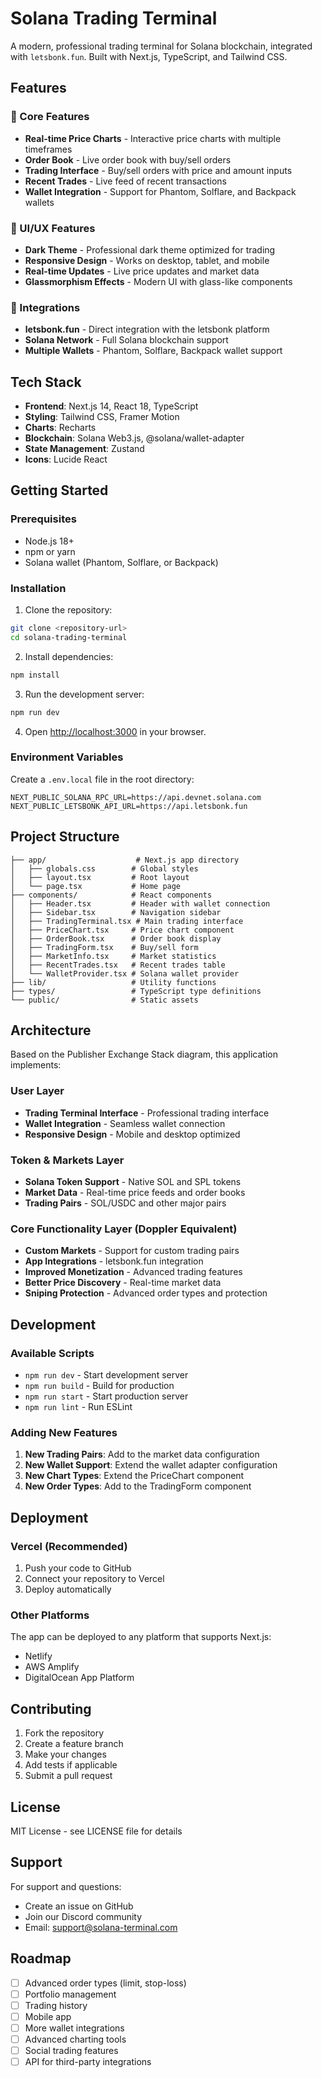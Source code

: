 # Solana Trading Terminal

A modern, professional trading terminal for Solana blockchain, integrated with `letsbonk.fun`. Built with Next.js, TypeScript, and Tailwind CSS.

## Features

### 🚀 Core Features
- **Real-time Price Charts** - Interactive price charts with multiple timeframes
- **Order Book** - Live order book with buy/sell orders
- **Trading Interface** - Buy/sell orders with price and amount inputs
- **Recent Trades** - Live feed of recent transactions
- **Wallet Integration** - Support for Phantom, Solflare, and Backpack wallets

### 🎨 UI/UX Features
- **Dark Theme** - Professional dark theme optimized for trading
- **Responsive Design** - Works on desktop, tablet, and mobile
- **Real-time Updates** - Live price updates and market data
- **Glassmorphism Effects** - Modern UI with glass-like components

### 🔗 Integrations
- **letsbonk.fun** - Direct integration with the letsbonk platform
- **Solana Network** - Full Solana blockchain support
- **Multiple Wallets** - Phantom, Solflare, Backpack wallet support

## Tech Stack

- **Frontend**: Next.js 14, React 18, TypeScript
- **Styling**: Tailwind CSS, Framer Motion
- **Charts**: Recharts
- **Blockchain**: Solana Web3.js, @solana/wallet-adapter
- **State Management**: Zustand
- **Icons**: Lucide React

## Getting Started

### Prerequisites
- Node.js 18+ 
- npm or yarn
- Solana wallet (Phantom, Solflare, or Backpack)

### Installation

1. Clone the repository:
```bash
git clone <repository-url>
cd solana-trading-terminal
```

2. Install dependencies:
```bash
npm install
```

3. Run the development server:
```bash
npm run dev
```

4. Open [http://localhost:3000](http://localhost:3000) in your browser.

### Environment Variables

Create a `.env.local` file in the root directory:

```env
NEXT_PUBLIC_SOLANA_RPC_URL=https://api.devnet.solana.com
NEXT_PUBLIC_LETSBONK_API_URL=https://api.letsbonk.fun
```

## Project Structure

```
├── app/                    # Next.js app directory
│   ├── globals.css        # Global styles
│   ├── layout.tsx         # Root layout
│   └── page.tsx           # Home page
├── components/            # React components
│   ├── Header.tsx         # Header with wallet connection
│   ├── Sidebar.tsx        # Navigation sidebar
│   ├── TradingTerminal.tsx # Main trading interface
│   ├── PriceChart.tsx     # Price chart component
│   ├── OrderBook.tsx      # Order book display
│   ├── TradingForm.tsx    # Buy/sell form
│   ├── MarketInfo.tsx     # Market statistics
│   ├── RecentTrades.tsx   # Recent trades table
│   └── WalletProvider.tsx # Solana wallet provider
├── lib/                   # Utility functions
├── types/                 # TypeScript type definitions
└── public/                # Static assets
```

## Architecture

Based on the Publisher Exchange Stack diagram, this application implements:

### User Layer
- **Trading Terminal Interface** - Professional trading interface
- **Wallet Integration** - Seamless wallet connection
- **Responsive Design** - Mobile and desktop optimized

### Token & Markets Layer
- **Solana Token Support** - Native SOL and SPL tokens
- **Market Data** - Real-time price feeds and order books
- **Trading Pairs** - SOL/USDC and other major pairs

### Core Functionality Layer (Doppler Equivalent)
- **Custom Markets** - Support for custom trading pairs
- **App Integrations** - letsbonk.fun integration
- **Improved Monetization** - Advanced trading features
- **Better Price Discovery** - Real-time market data
- **Sniping Protection** - Advanced order types and protection

## Development

### Available Scripts

- `npm run dev` - Start development server
- `npm run build` - Build for production
- `npm run start` - Start production server
- `npm run lint` - Run ESLint

### Adding New Features

1. **New Trading Pairs**: Add to the market data configuration
2. **New Wallet Support**: Extend the wallet adapter configuration
3. **New Chart Types**: Extend the PriceChart component
4. **New Order Types**: Add to the TradingForm component

## Deployment

### Vercel (Recommended)

1. Push your code to GitHub
2. Connect your repository to Vercel
3. Deploy automatically

### Other Platforms

The app can be deployed to any platform that supports Next.js:
- Netlify
- AWS Amplify
- DigitalOcean App Platform

## Contributing

1. Fork the repository
2. Create a feature branch
3. Make your changes
4. Add tests if applicable
5. Submit a pull request

## License

MIT License - see LICENSE file for details

## Support

For support and questions:
- Create an issue on GitHub
- Join our Discord community
- Email: support@solana-terminal.com

## Roadmap

- [ ] Advanced order types (limit, stop-loss)
- [ ] Portfolio management
- [ ] Trading history
- [ ] Mobile app
- [ ] More wallet integrations
- [ ] Advanced charting tools
- [ ] Social trading features
- [ ] API for third-party integrations 